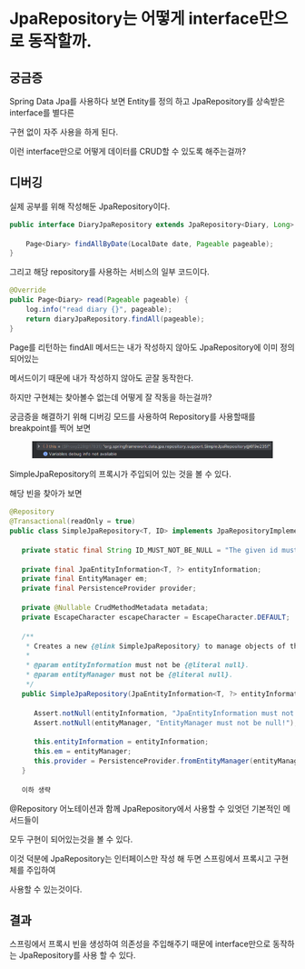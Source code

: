 # JpaRepository는 어떻게 interface만으로 동작할까.

## 궁금증

Spring Data Jpa를 사용하다 보면 Entity를 정의 하고 JpaRepository를 상속받은 interface를 별다른

구현 없이 자주 사용을 하게 된다.

이런 interface만으로 어떻게 데이터를 CRUD할 수 있도록 해주는걸까?



## 디버깅

실제 공부를 위해 작성해둔 JpaRepository이다.

```java
public interface DiaryJpaRepository extends JpaRepository<Diary, Long> {

    Page<Diary> findAllByDate(LocalDate date, Pageable pageable);
}
```

그리고 해당 repository를 사용하는 서비스의 일부 코드이다.

```java
@Override
public Page<Diary> read(Pageable pageable) {
    log.info("read diary {}", pageable);
    return diaryJpaRepository.findAll(pageable);
}
```

Page를 리턴하는 findAll 메서드는 내가 작성하지 않아도 JpaRepository에 이미 정의되어있는&#x20;

메서드이기 때문에 내가 작성하지 않아도 곧잘 동작한다.&#x20;

&#x20;하지만 구현체는 찾아볼수 없는데 어떻게 잘 작동을 하는걸까?

궁금증을 해결하기 위해 디버깅 모드를 사용하여 Repository를 사용할때를 breakpoint를 찍어 보면

<figure><img src="../../.gitbook/assets/image (1).png" alt=""><figcaption></figcaption></figure>

SimpleJpaRepository의 프록시가 주입되어 있는 것을 볼 수 있다.

해당 빈을 찾아가 보면&#x20;

```java
@Repository
@Transactional(readOnly = true)
public class SimpleJpaRepository<T, ID> implements JpaRepositoryImplementation<T, ID> {

   private static final String ID_MUST_NOT_BE_NULL = "The given id must not be null!";

   private final JpaEntityInformation<T, ?> entityInformation;
   private final EntityManager em;
   private final PersistenceProvider provider;

   private @Nullable CrudMethodMetadata metadata;
   private EscapeCharacter escapeCharacter = EscapeCharacter.DEFAULT;

   /**
    * Creates a new {@link SimpleJpaRepository} to manage objects of the given {@link JpaEntityInformation}.
    *
    * @param entityInformation must not be {@literal null}.
    * @param entityManager must not be {@literal null}.
    */
   public SimpleJpaRepository(JpaEntityInformation<T, ?> entityInformation, EntityManager entityManager) {

      Assert.notNull(entityInformation, "JpaEntityInformation must not be null!");
      Assert.notNull(entityManager, "EntityManager must not be null!");

      this.entityInformation = entityInformation;
      this.em = entityManager;
      this.provider = PersistenceProvider.fromEntityManager(entityManager);
   }
                    
   이하 생략
```

@Repository 어노테이션과 함께 JpaRepository에서 사용할 수 있엇던 기본적인 메서드들이&#x20;

모두 구현이 되어있는것을 볼 수 있다.

이것 덕분에 JpaRepository는 인터페이스만 작성 해 두면 스프링에서 프록시고 구현체를 주입하여

사용할 수 있는것이다.



## 결과

스프링에서 프록시 빈을 생성하여 의존성을 주입해주기 때문에 interface만으로 동작하는 JpaRepository를 사용 할 수 있다.
